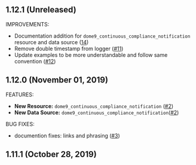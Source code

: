 ## 1.12.1 (Unreleased)

IMPROVEMENTS:
* Documentation addition for `dome9_continuous_compliance_notification` resource and data source ([14](https://github.com/terraform-providers/terraform-provider-dome9/issues/7))
* Remove double timestamp from logger ([#11](https://github.com/terraform-providers/terraform-provider-dome9/issues/11))
* Update examples to be more understandable and follow same convention ([#12](https://github.com/terraform-providers/terraform-provider-dome9/issues/12))

## 1.12.0 (November 01, 2019)

FEATURES:

* **New Resource:** `dome9_continuous_compliance_notification` ([#2](https://github.com/terraform-providers/terraform-provider-dome9/issues/2))
* **New Data Source:** `dome9_continuous_compliance_notification`([#2](https://github.com/terraform-providers/terraform-provider-dome9/issues/2))

BUG FIXES:

* documention fixes: links and phrasing ([#3](https://github.com/terraform-providers/terraform-provider-github/issues/3))

## 1.11.1 (October 28, 2019)

